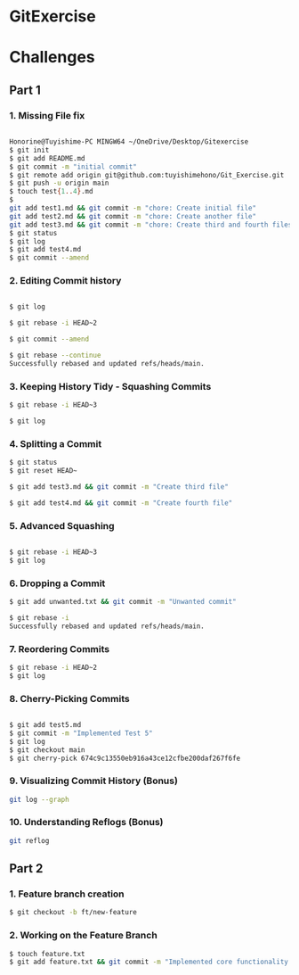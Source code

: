 # GitExercise
# Challenges
## Part 1

### 1. Missing File fix
``` bash

Honorine@Tuyishime-PC MINGW64 ~/OneDrive/Desktop/Gitexercise
$ git init
$ git add README.md
$ git commit -m "initial commit"
$ git remote add origin git@github.com:tuyishimehono/Git_Exercise.git
$ git push -u origin main
$ touch test{1..4}.md
$                    
git add test1.md && git commit -m "chore: Create initial file"
git add test2.md && git commit -m "chore: Create another file"
git add test3.md && git commit -m "chore: Create third and fourth files"
$ git status
$ git log
$ git add test4.md
$ git commit --amend

```
### 2. Editing Commit history
```bash

$ git log

$ git rebase -i HEAD~2

$ git commit --amend

$ git rebase --continue
Successfully rebased and updated refs/heads/main.
```

### 3. Keeping History Tidy - Squashing Commits
```bash
$ git rebase -i HEAD~3

$ git log

```

### 4. Splitting a Commit
```bash
$ git status
$ git reset HEAD~

$ git add test3.md && git commit -m "Create third file"

$ git add test4.md && git commit -m "Create fourth file"

```
### 5. Advanced Squashing
```bash

$ git rebase -i HEAD~3
$ git log
```

### 6. Dropping a Commit
```bash
$ git add unwanted.txt && git commit -m "Unwanted commit"

$ git rebase -i
Successfully rebased and updated refs/heads/main.
```
### 7. Reordering Commits
``` bash
$ git rebase -i HEAD~2
$ git log
```

### 8. Cherry-Picking Commits
```bash

$ git add test5.md
$ git commit -m "Implemented Test 5"
$ git log
$ git checkout main
$ git cherry-pick 674c9c13550eb916a43ce12cfbe200daf267f6fe

```
### 9. Visualizing Commit History (Bonus)
```bash
git log --graph
```

### 10. Understanding Reflogs (Bonus)
```bash
git reflog
```

## Part 2

### 1. Feature branch creation
```bash
$ git checkout -b ft/new-feature
```
### 2. Working on the Feature Branch
```bash
$ touch feature.txt
$ git add feature.txt && git commit -m "Implemented core functionality for new feature"
```


